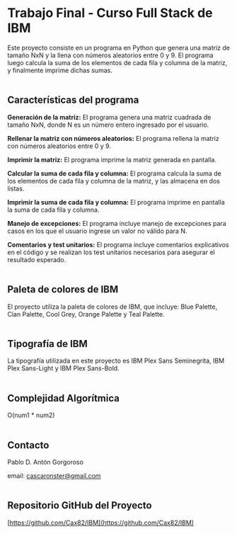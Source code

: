 # Trabajo Final - Curso Full Stack de IBM

Este proyecto consiste en un programa en Python que genera una matriz de tamaño NxN y la llena con números aleatorios entre 0 y 9. El programa luego calcula la suma de los elementos de cada fila y columna de la matriz, y finalmente imprime dichas sumas. <br><br>

## Características del programa

**Generación de la matriz:** El programa genera una matriz cuadrada de tamaño NxN, donde N es un número entero ingresado por el usuario.

**Rellenar la matriz con números aleatorios:** El programa rellena la matriz con números aleatorios entre 0 y 9.

**Imprimir la matriz:** El programa imprime la matriz generada en pantalla.

**Calcular la suma de cada fila y columna:** El programa calcula la suma de los elementos de cada fila y columna de la matriz, y las almacena en dos listas.

**Imprimir la suma de cada fila y columna:** El programa imprime en pantalla la suma de cada fila y columna.

**Manejo de excepciones:** El programa incluye manejo de excepciones para casos en los que el usuario ingrese un valor no válido para N.

**Comentarios y test unitarios:** El programa incluye comentarios explicativos en el código y se realizan los test unitarios necesarios para asegurar el resultado esperado.<br><br>

## Paleta de colores de IBM 

El proyecto utiliza la paleta de colores de IBM, que incluye: Blue Palette, Cian Palette, Cool Grey, Orange Palette y Teal Palette. <br><br>

## Tipografía de IBM

La tipografía utilizada en este proyecto es IBM Plex Sans Seminegrita, IBM Plex Sans-Light y IBM Plex Sans-Bold.<br><br>

## Complejidad Algorítmica

O(num1 * num2)<br><br>

## Contacto

Pablo D. Antón Gorgoroso

email: cascaronster@gmail.com  <br><br>
## Repositorio GitHub del Proyecto

[https://github.com/Cax82/IBM](https://github.com/Cax82/IBM)
